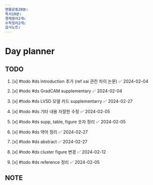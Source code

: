 ```yaml
---
맨몸운동20분: 
독서10분: 
경제용어2개: 
수학정리2개: 
감사노트: 
---
```


# Day planner




## TODO 
1. [x] #todo #ds Introduction 추가 (ref xai 관전 차이 논문) ✅ 2024-02-04

2. [x] #todo #ds GradCAM supplementary ✅ 2024-02-04

3. [x] #todo #ds LVSD 모델 카드 supplementarry ✅ 2024-02-27

4. [x] #todo #ds 기타 내용 자잘한 수정 ✅ 2024-02-05
5. [x] #todo #ds supp, table, figure 숫자 정리 ✅ 2024-02-05
6. [x] #todo #ds 약어 정리 ✅ 2024-02-27
7. [x] #todo #ds abstract ✅ 2024-02-27
8. [x] #todo #ds cluster figure 변경 ✅ 2024-02-12
9. [x] #todo #ds reference 정리 ✅ 2024-02-05



## NOTE
